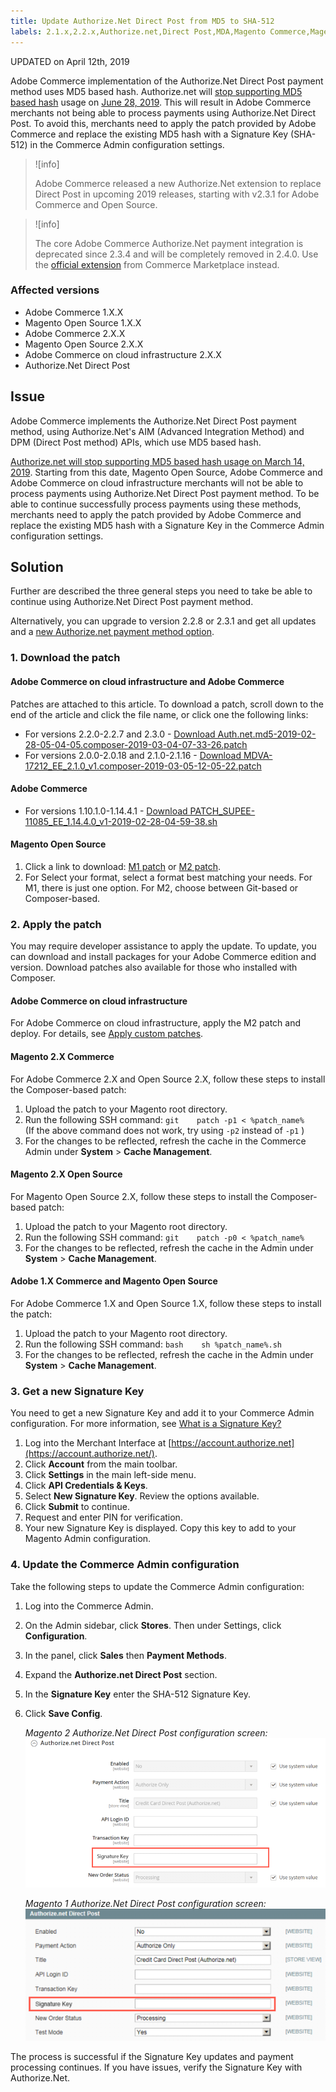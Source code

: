 ```yaml
---
title: Update Authorize.Net Direct Post from MD5 to SHA-512
labels: 2.1.x,2.2.x,Authorize.net,Direct Post,MDA,Magento Commerce,Magento Commerce Cloud,SHA,deprecated,known issues,patch,troubleshooting,Adobe Commerce,cloud infrastructure,on-premises
---
```


UPDATED on April 12th, 2019

Adobe Commerce implementation of the Authorize.Net Direct Post payment method uses MD5 based hash. Authorize.net will [stop supporting MD5 based hash](https://support.authorize.net/s/article/MD5-Hash-End-of-Life-Signature-Key-Replacement) usage on [June 28, 2019](http://app.payment.authorize.net/e/es.aspx?s=986383348&e=1691349&elqTrackId=b307147cf4ef4925bd108180234867d4&elq=22c763e5e2354d988ebfea2681020c6b&elqaid=903&elqat=1). This will result in Adobe Commerce merchants not being able to process payments using Authorize.Net Direct Post. To avoid this, merchants need to apply the patch provided by Adobe Commerce and replace the existing MD5 hash with a Signature Key (SHA-512) in the Commerce Admin configuration settings.

>![info]
>
>Adobe Commerce released a new Authorize.Net extension to replace Direct Post in upcoming 2019 releases, starting with v2.3.1 for Adobe Commerce and Open Source.

>![info]
>
>The core Adobe Commerce Authorize.Net payment integration is deprecated since 2.3.4 and will be completely removed in 2.4.0. Use the [official extension](https://marketplace.magento.com/authorizenet-magento-module-authorizenet.html) from Commerce Marketplace instead.

### Affected versions

* Adobe Commerce 1.X.X
* Magento Open Source 1.X.X
* Adobe Commerce 2.X.X
* Magento Open Source 2.X.X
* Adobe Commerce on cloud infrastructure 2.X.X
* Authorize.Net Direct Post

## Issue

Adobe Commerce implements the Authorize.Net Direct Post payment method, using Authorize.Net's AIM (Advanced Integration Method) and DPM (Direct Post method) APIs, which use MD5 based hash.

 [Authorize.net will stop supporting MD5 based hash usage on March 14, 2019](https://support.authorize.net/s/article/MD5-Hash-End-of-Life-Signature-Key-Replacement). Starting from this date, Magento Open Source, Adobe Commerce and Adobe Commerce on cloud infrastructure merchants will not be able to process payments using Authorize.Net Direct Post payment method. To be able to continue successfully process payments using these methods, merchants need to apply the patch provided by Adobe Commerce and replace the existing MD5 hash with a Signature Key in the Commerce Admin configuration settings.

## Solution

Further are described the three general steps you need to take be able to continue using Authorize.Net Direct Post payment method.

Alternatively, you can upgrade to version 2.2.8 or 2.3.1 and get all updates and a [new Authorize.net payment method option](https://docs.magento.com/m2/ce/user_guide/payment/authorize-net.html).

### 1. Download the patch

#### Adobe Commerce on cloud infrastructure and Adobe Commerce

Patches are attached to this article. To download a patch, scroll down to the end of the article and click the file name, or click one the following links:

* For versions 2.2.0-2.2.7 and 2.3.0 - [Download Auth.net.md5-2019-02-28-05-04-05.composer-2019-03-04-07-33-26.patch](assets/Auth.net.md5-2019-02-28-05-04-05.composer-2019-03-04-07-33-26.patch.zip)
* For versions 2.0.0-2.0.18 and 2.1.0-2.1.16 - [Download MDVA-17212\_EE\_2.1.0\_v1.composer-2019-03-05-12-05-22.patch](assets/MDVA-17212_EE_2.1.0_v1.composer-2019-03-05-12-05-22.patch.zip)

#### Adobe Commerce

* For versions 1.10.1.0-1.14.4.1 - [Download PATCH\_SUPEE-11085\_EE\_1.14.4.0\_v1-2019-02-28-04-59-38.sh](assets/PATCH_SUPEE-11085_EE_1.14.4.0_v1-2019-02-28-04-59-38.sh.zip)

#### Magento Open Source

1. Click a link to download: [M1 patch](https://magento.com/tech-resources/download#download2280) or [M2 patch](https://magento.com/tech-resources/download#download2279).
1. For Select your format, select a format best matching your needs. For M1, there is just one option. For M2, choose between Git-based or Composer-based.

### 2. Apply the patch

You may require developer assistance to apply the update. To update, you can download and install packages for your Adobe Commerce edition and version. Download patches also available for those who installed with Composer.

#### Adobe Commerce on cloud infrastructure

For Adobe Commerce on cloud infrastructure, apply the M2 patch and deploy. For details, see [Apply custom patches](https://devdocs.magento.com/guides/v2.3/cloud/project/project-patch.html).

#### Magento 2.X Commerce

For Adobe Commerce 2.X and Open Source 2.X, follow these steps to install the Composer-based patch:

1. Upload the patch to your Magento root directory.
1. Run the following SSH command:    ```git    patch -p1 < %patch_name%    ```    (If the above command does not work, try using `-p2` instead of `-p1` )
1. For the changes to be reflected, refresh the cache in the Commerce Admin under **System** > **Cache Management**.

#### Magento 2.X Open Source

For Magento Open Source 2.X, follow these steps to install the Composer-based patch:

1. Upload the patch to your Magento root directory.
1. Run the following SSH command:    ```git    patch -p0 < %patch_name%    ```    
1. For the changes to be reflected, refresh the cache in the Admin under **System** > **Cache Management**.

#### Adobe 1.X Commerce and Magento Open Source

For Adobe Commerce 1.X and Open Source 1.X, follow these steps to install the patch:

1. Upload the patch to your Magento root directory.
1. Run the following SSH command:    ```bash    sh %patch_name%.sh    ```    
1. For the changes to be reflected, refresh the cache in the Admin under **System** > **Cache Management**.

### 3. Get a new Signature Key

You need to get a new Signature Key and add it to your Commerce Admin configuration. For more information, see [What is a Signature Key?](https://support.authorize.net/s/article/What-is-a-Signature-Key)

1. Log into the Merchant Interface at [https://account.authorize.net](https://account.authorize.net/).
1. Click **Account** from the main toolbar.
1. Click **Settings** in the main left-side menu.
1. Click **API Credentials & Keys**.
1. Select **New Signature Key**. Review the options available.
1. Click **Submit** to continue.
1. Request and enter PIN for verification.
1. Your new Signature Key is displayed. Copy this key to add to your Magento Admin configuration.

### 4. Update the Commerce Admin configuration

Take the following steps to update the Commerce Admin configuration:

1. Log into the Commerce Admin.
1. On the Admin sidebar, click **Stores**. Then under Settings, click **Configuration**.
1. In the panel, click **Sales** then **Payment Methods**.
1. Expand the **Authorize.net Direct Post** section.
1. In the **Signature Key** enter the SHA-512 Signature Key.
1. Click **Save Config**.

   *Magento 2 Authorize.Net Direct Post configuration screen:*
   ![auth-net-signature-key-m2.png](assets/auth-net-signature-key-m2.png)

   *Magento 1 Authorize.Net Direct Post configuration screen:*
   ![auth-net-signature-key-m1.png](assets/auth-net-signature-key-m1.png)

The process is successful if the Signature Key updates and payment processing continues. If you have issues, verify the Signature Key with Authorize.Net.
